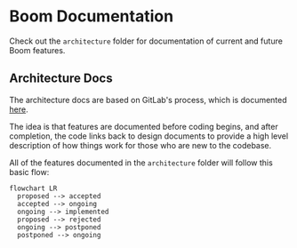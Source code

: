 # Boom Documentation

Check out the `architecture` folder for documentation of current and future Boom features.

## Architecture Docs

The architecture docs are based on GitLab's process, which is documented [here](https://handbook.gitlab.com/handbook/engineering/architecture/workflow/).

The idea is that features are documented before coding begins, and after completion, the code links back to design documents to provide a high level description of how things work for those who are new to the codebase.

All of the features documented in the `architecture` folder will follow this basic flow:

```mermaid
flowchart LR
  proposed --> accepted
  accepted --> ongoing
  ongoing --> implemented
  proposed --> rejected
  ongoing --> postponed
  postponed --> ongoing
```
